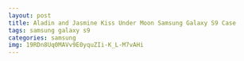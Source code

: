 ```yaml
---
layout: post
title: Aladin and Jasmine Kiss Under Moon Samsung Galaxy S9 Case
tags: samsung galaxy s9
categories: samsung
img: 19RDn8Uq0MAVv9E0yquZIi-K_L-M7vAHi
---
```

